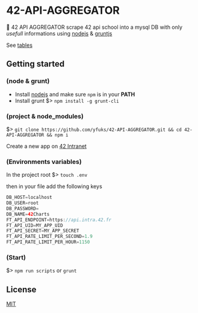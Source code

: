 # 42-API-AGGREGATOR

📡 42 API AGGREGATOR scrape 42 api school into a mysql DB with only *usefull* informations using [nodejs](https://nodejs.org/en/docs/) & [gruntjs](https://gruntjs.com/)

See [tables](https://github.com/yfuks/42-API-AGGREGATOR/wiki/Table-of-content)

## Getting started

### (node & grunt)

- Install [nodejs](https://nodejs.org/) and make sure `npm` is in your **PATH**
- Install grunt $> `npm install -g grunt-cli`

### (project & node_modules)

$> `git clone https://github.com/yfuks/42-API-AGGREGATOR.git && cd 42-API-AGGREGATOR && npm i`

Create a new app on [42 Intranet](https://profile.intra.42.fr/oauth/applications)

### (Environments variables)
In the project root $> `touch .env`

then in your file add the following keys
```gradle
DB_HOST=localhost
DB_USER=root
DB_PASSWORD=
DB_NAME=42Charts
FT_API_ENDPOINT=https://api.intra.42.fr
FT_API_UID=MY_APP_UID
FT_API_SECRET=MY_APP_SECRET
FT_API_RATE_LIMIT_PER_SECOND=1.9
FT_API_RATE_LIMIT_PER_HOUR=1150
```

### (Start)

$> `npm run scripts` or `grunt`


## License

[MIT](LICENSE.md)
